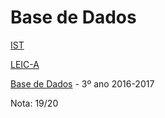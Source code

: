 # Base de Dados

[IST](https://tecnico.ulisboa.pt/pt/) 

[LEIC-A](https://fenix.tecnico.ulisboa.pt/cursos/leic-a/descricao)

[Base de Dados](https://fenix.tecnico.ulisboa.pt/disciplinas/BD225179/2016-2017/1-semestre) - 3º ano 2016-2017

Nota: 19/20
